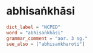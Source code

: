 # abhisaṅkhāsi

``` toml
dict_label = "NCPED"
word = "abhisaṅkhāsi"
grammar_comment = "aor. 3 sg."
see_also = ["abhisaṅkharoti"]
```

